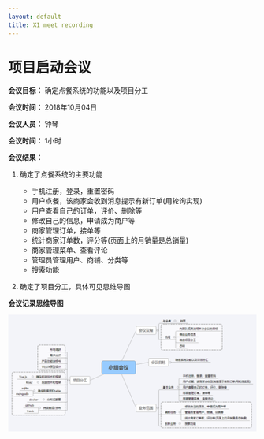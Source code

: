 ```yaml
---
layout: default
title: X1 meet recording
---
```


# 项目启动会议

**会议目标：** 确定点餐系统的功能以及项目分工

**会议时间：** 2018年10月04日

**会议人员：** 钟琴

**会议时间：** 1小时

**会议结果：**
1. 确定了点餐系统的主要功能
    - 手机注册，登录，重置密码
    - 用户点餐，该商家会收到消息提示有新订单(用轮询实现)
    - 用户查看自己的订单，评价、删除等
    - 修改自己的信息，申请成为商户等
    - 商家管理订单，接单等
    - 统计商家订单数，评分等(页面上的月销量是总销量)
    - 商家管理菜单、查看评论
    - 管理员管理用户、商铺、分类等
    - 搜索功能

2. 确定了项目分工，具体可见思维导图

**会议记录思维导图**

![meeting](/assets/meeting1.png)

